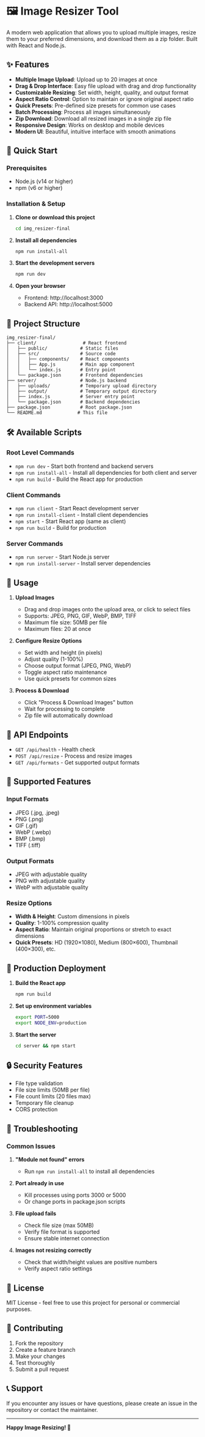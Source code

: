 # 🖼️ Image Resizer Tool

A modern web application that allows you to upload multiple images, resize them to your preferred dimensions, and download them as a zip folder. Built with React and Node.js.

## ✨ Features

- **Multiple Image Upload**: Upload up to 20 images at once
- **Drag & Drop Interface**: Easy file upload with drag and drop functionality
- **Customizable Resizing**: Set width, height, quality, and output format
- **Aspect Ratio Control**: Option to maintain or ignore original aspect ratio
- **Quick Presets**: Pre-defined size presets for common use cases
- **Batch Processing**: Process all images simultaneously
- **Zip Download**: Download all resized images in a single zip file
- **Responsive Design**: Works on desktop and mobile devices
- **Modern UI**: Beautiful, intuitive interface with smooth animations

## 🚀 Quick Start

### Prerequisites

- Node.js (v14 or higher)
- npm (v6 or higher)

### Installation & Setup

1. **Clone or download this project**
   ```bash
   cd img_resizer-final
   ```

2. **Install all dependencies**
   ```bash
   npm run install-all
   ```

3. **Start the development servers**
   ```bash
   npm run dev
   ```

4. **Open your browser**
   - Frontend: http://localhost:3000
   - Backend API: http://localhost:5000

## 📁 Project Structure

```
img_resizer-final/
├── client/                 # React frontend
│   ├── public/            # Static files
│   ├── src/               # Source code
│   │   ├── components/    # React components
│   │   ├── App.js         # Main app component
│   │   └── index.js       # Entry point
│   └── package.json       # Frontend dependencies
├── server/                # Node.js backend
│   ├── uploads/           # Temporary upload directory
│   ├── output/            # Temporary output directory
│   ├── index.js           # Server entry point
│   └── package.json       # Backend dependencies
├── package.json           # Root package.json
└── README.md             # This file
```

## 🛠️ Available Scripts

### Root Level Commands
- `npm run dev` - Start both frontend and backend servers
- `npm run install-all` - Install all dependencies for both client and server
- `npm run build` - Build the React app for production

### Client Commands
- `npm run client` - Start React development server
- `npm run install-client` - Install client dependencies
- `npm start` - Start React app (same as client)
- `npm run build` - Build for production

### Server Commands
- `npm run server` - Start Node.js server
- `npm run install-server` - Install server dependencies

## 🎯 Usage

1. **Upload Images**
   - Drag and drop images onto the upload area, or click to select files
   - Supports: JPEG, PNG, GIF, WebP, BMP, TIFF
   - Maximum file size: 50MB per file
   - Maximum files: 20 at once

2. **Configure Resize Options**
   - Set width and height (in pixels)
   - Adjust quality (1-100%)
   - Choose output format (JPEG, PNG, WebP)
   - Toggle aspect ratio maintenance
   - Use quick presets for common sizes

3. **Process & Download**
   - Click "Process & Download Images" button
   - Wait for processing to complete
   - Zip file will automatically download

## 🔧 API Endpoints

- `GET /api/health` - Health check
- `POST /api/resize` - Process and resize images
- `GET /api/formats` - Get supported output formats

## 🎨 Supported Features

### Input Formats
- JPEG (.jpg, .jpeg)
- PNG (.png)
- GIF (.gif)
- WebP (.webp)
- BMP (.bmp)
- TIFF (.tiff)

### Output Formats
- JPEG with adjustable quality
- PNG with adjustable quality
- WebP with adjustable quality

### Resize Options
- **Width & Height**: Custom dimensions in pixels
- **Quality**: 1-100% compression quality
- **Aspect Ratio**: Maintain original proportions or stretch to exact dimensions
- **Quick Presets**: HD (1920×1080), Medium (800×600), Thumbnail (400×300), etc.

## 🚀 Production Deployment

1. **Build the React app**
   ```bash
   npm run build
   ```

2. **Set up environment variables**
   ```bash
   export PORT=5000
   export NODE_ENV=production
   ```

3. **Start the server**
   ```bash
   cd server && npm start
   ```

## 🔒 Security Features

- File type validation
- File size limits (50MB per file)
- File count limits (20 files max)
- Temporary file cleanup
- CORS protection

## 🐛 Troubleshooting

### Common Issues

1. **"Module not found" errors**
   - Run `npm run install-all` to install all dependencies

2. **Port already in use**
   - Kill processes using ports 3000 or 5000
   - Or change ports in package.json scripts

3. **File upload fails**
   - Check file size (max 50MB)
   - Verify file format is supported
   - Ensure stable internet connection

4. **Images not resizing correctly**
   - Check that width/height values are positive numbers
   - Verify aspect ratio settings

## 📝 License

MIT License - feel free to use this project for personal or commercial purposes.

## 🤝 Contributing

1. Fork the repository
2. Create a feature branch
3. Make your changes
4. Test thoroughly
5. Submit a pull request

## 📞 Support

If you encounter any issues or have questions, please create an issue in the repository or contact the maintainer.

---

**Happy Image Resizing! 🎉**
